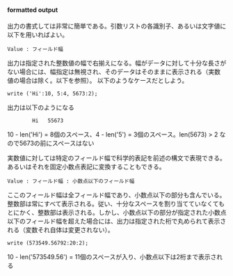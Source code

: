 #### formatted output

出力の書式しては非常に簡単である。引数リストの各識別子、あるいは文字値に以下を用いればよい。
```
Value : フィールド幅
```

出力は指定された整数値の幅で右揃えになる。幅がデータに対して十分な長さがない場合には、幅指定は無視され、そのデータはそのままに表示される（実数値の場合は除く。以下を参照）。
以下のようなケースだとしよう。
```
write ('Hi':10, 5:4, 5673:2);
```

出力は以下のようになる
```
        Hi   55673
```
10 - len('Hi') = 8個のスペース、4 - len('5') = 3個のスペース。len(5673) > 2 なので5673の前にスペースはない

実数値に対しては特定のフィールド幅で科学的表記を前述の構文で表現できる。あるいはそれを固定小数点表記に変換することもできる。
```
Value : フィールド幅 : 小数点以下のフィールド幅
```
ここのフィールド幅は全フィールド幅であり、小数点以下の部分も含んでいる。整数部は常にすべて表示される。従い、十分なスペースを割り当てていなくてもとにかく、整数部は表示される。しかし、小数点以下の部分が指定された小数点以下のフィールド幅を超えた場合には、出力は指定された桁で丸められて表示される（変数それ自体は変更されない）。
```
write (573549.56792:20:2);
```
10 - len('573549.56') = 11個のスペースが入り、小数点以下は2桁まで表示される

